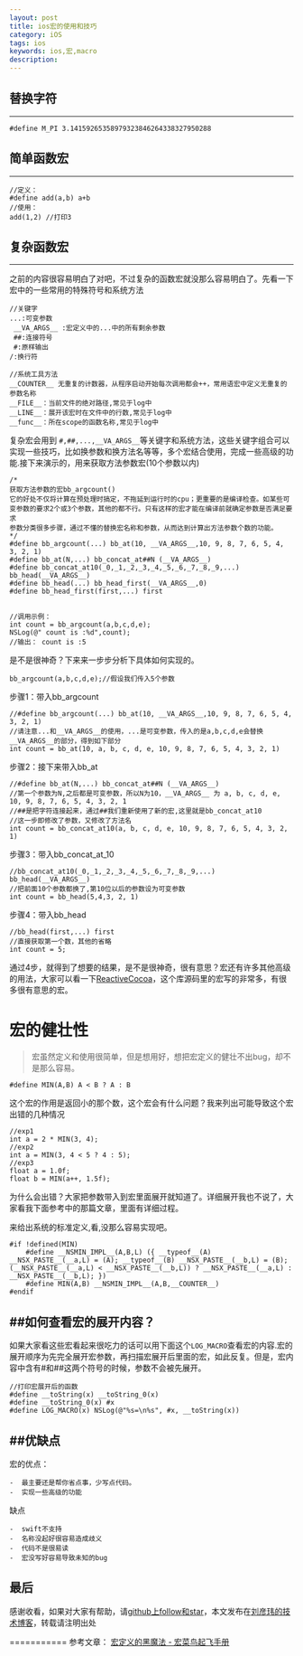 ```yaml
---
layout: post
title: ios宏的使用和技巧
category: iOS
tags: ios
keywords: ios,宏,macro
description: 
---
```


## 替换字符
---
````objc
#define M_PI 3.14159265358979323846264338327950288
````

## 简单函数宏
---
````objc
//定义：
#define add(a,b) a+b
//使用：
add(1,2) //打印3
````

## 复杂函数宏
---
之前的内容很容易明白了对吧，不过复杂的函数宏就没那么容易明白了。先看一下宏中的一些常用的特殊符号和系统方法

````objc
//关键字
...:可变参数
 __VA_ARGS__ :宏定义中的...中的所有剩余参数
 ##:连接符号
 #:原样输出
/:换行符

//系统工具方法
__COUNTER__ 无重复的计数器，从程序启动开始每次调用都会++，常用语宏中定义无重复的参数名称
__FILE__：当前文件的绝对路径,常见于log中
__LINE__：展开该宏时在文件中的行数,常见于log中
__func__：所在scope的函数名称,常见于log中

````

复杂宏会用到 ````#,##,...,__VA_ARGS__````等关键字和系统方法，这些关键字组合可以实现一些技巧，比如换参数和换方法名等等，多个宏结合使用，完成一些高级的功能.接下来演示的，用来获取方法参数宏(10个参数以内)

````objc
/*
获取方法参数的宏bb_argcount()
它的好处不仅将计算在预处理时搞定，不拖延到运行时的cpu；更重要的是编译检查。如某些可变参数的要求2个或3个参数，其他的都不行。只有这样的宏才能在编译前就确定参数是否满足要求
参数分类很多步骤，通过不懂的替换宏名称和参数，从而达到计算出方法参数个数的功能。
*/
#define bb_argcount(...) bb_at(10, __VA_ARGS__,10, 9, 8, 7, 6, 5, 4, 3, 2, 1)
#define bb_at(N,...) bb_concat_at##N (__VA_ARGS__)
#define bb_concat_at10(_0,_1,_2,_3,_4,_5,_6,_7,_8,_9,...) bb_head(__VA_ARGS__)
#define bb_head(...) bb_head_first(__VA_ARGS__,0)
#define bb_head_first(first,...) first


//调用示例：
int count = bb_argcount(a,b,c,d,e);
NSLog(@" count is :%d",count);
//输出： count is :5
````

是不是很神奇？下来来一步步分析下具体如何实现的。

````objc
bb_argcount(a,b,c,d,e);//假设我们传入5个参数
````

步骤1：带入bb_argcount

````objc
//#define bb_argcount(...) bb_at(10, __VA_ARGS__,10, 9, 8, 7, 6, 5, 4, 3, 2, 1)
//请注意...和__VA_ARGS__的使用，...是可变参数，传入的是a,b,c,d,e会替换__VA_ARGS__的部分，得到如下部分
int count = bb_at(10, a, b, c, d, e, 10, 9, 8, 7, 6, 5, 4, 3, 2, 1)
````

步骤2：接下来带入bb_at

````objc
//#define bb_at(N,...) bb_concat_at##N (__VA_ARGS__)
//第一个参数为N,之后都是可变参数，所以N为10，__VA_ARGS__ 为 a, b, c, d, e, 10, 9, 8, 7, 6, 5, 4, 3, 2, 1
//##是把字符连接起来，通过##我们重新使用了新的宏,这里就是bb_concat_at10
//这一步即修改了参数，又修改了方法名
int count = bb_concat_at10(a, b, c, d, e, 10, 9, 8, 7, 6, 5, 4, 3, 2, 1)
````

步骤3：带入bb_concat_at_10

````objc
//bb_concat_at10(_0,_1,_2,_3,_4,_5,_6,_7,_8,_9,...) bb_head(__VA_ARGS__)
//把前面10个参数都换了,第10位以后的参数设为可变参数
int count = bb_head(5,4,3, 2, 1)
````

步骤4：带入bb_head

````objc
//bb_head(first,...) first
//直接获取第一个数，其他的省略
int count = 5;
````

通过4步，就得到了想要的结果，是不是很神奇，很有意思？宏还有许多其他高级的用法，大家可以看一下[ReactiveCocoa](https://github.com/ReactiveCocoa)，这个库源码里的宏写的非常多，有很多很有意思的宏。


# 宏的健壮性
> 宏虽然定义和使用很简单，但是想用好，想把宏定义的健壮不出bug，却不是那么容易。

````objc
#define MIN(A,B) A < B ? A : B
````

这个宏的作用是返回小的那个数，这个宏会有什么问题？我来列出可能导致这个宏出错的几种情况

````objc
//exp1
int a = 2 * MIN(3, 4);
//exp2
int a = MIN(3, 4 < 5 ? 4 : 5);
//exp3
float a = 1.0f;
float b = MIN(a++, 1.5f);

````
为什么会出错？大家把参数带入到宏里面展开就知道了。详细展开我也不说了，大家看我下面参考中的那篇文章，里面有详细过程。

来给出系统的标准定义,看,没那么容易实现吧。

````objc
#if !defined(MIN)
    #define __NSMIN_IMPL__(A,B,L) ({ __typeof__(A) __NSX_PASTE__(__a,L) = (A); __typeof__(B) __NSX_PASTE__(__b,L) = (B); (__NSX_PASTE__(__a,L) < __NSX_PASTE__(__b,L)) ? __NSX_PASTE__(__a,L) : __NSX_PASTE__(__b,L); })
    #define MIN(A,B) __NSMIN_IMPL__(A,B,__COUNTER__)
#endif
````


##如何查看宏的展开内容？
---

如果大家看这些宏看起来很吃力的话可以用下面这个````LOG_MACRO````查看宏的内容.宏的展开顺序为先完全展开宏参数，再扫描宏展开后里面的宏，如此反复。但是，宏内容中含有#和##这两个符号的时候，参数不会被先展开。

````objc
//打印宏展开后的函数
#define __toString(x) __toString_0(x)
#define __toString_0(x) #x
#define LOG_MACRO(x) NSLog(@"%s=\n%s", #x, __toString(x))
````

##优缺点
---

宏的优点：

    -  最主要还是帮你省点事，少写点代码。
    -  实现一些高级的功能

缺点

    -  swift不支持
    -  名称没起好很容易造成歧义
    -  代码不是很易读
    -  宏没写好容易导致未知的bug

## 最后

感谢收看，如果对大家有帮助，请[github上follow和star](https://github.com/coolnameismy)，本文发布在[刘彦玮的技术博客](http://liuyanwei.jumppo.com/)，转载请注明出处

===========
参考文章：
[宏定义的黑魔法 - 宏菜鸟起飞手册](http://onevcat.com/2014/01/black-magic-in-macro/)
